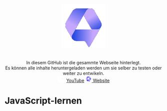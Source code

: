 <p align=center>
  <br>
  <img src="assets/icon.png" alt="Logo">
  <br>
  <br>
  <br>
  <span>In diesem GitHub ist die gesammte Webseite hinterlegt.<br>Es können alle inhalte heruntergeladen werden um sie selber zu testen oder weiter zu entwikeln.</span>
  <br>
  <a target="_blank" href="https://www.youtube.com/channel/UCoif-_aktkxpc9-vPHEKAVw" title="Nightly Tests"><img src="assets/youtube.png" height="20px">YouTube</a>
  <a target="_blank" href="talk2-studios.ch"><img alt="Website" src="assets/icon.png" height="20px"> Website</a>
</p>

# JavaScript-lernen
